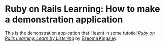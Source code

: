 # Ruby on Rails Learning: How to make a demonstration application

This is the demonstration application that I learnt in some tutorial [*Ruby on Rails Learning: Learn by Listening*](http://accesstechsolution.com) by [Ezeoma Kingsley](http://accesstechsolution.com).
